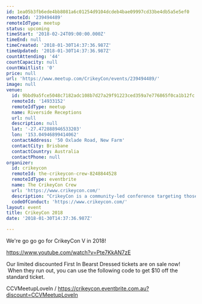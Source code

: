 ```yaml
---
id: 1ea05b3fb6ede4bb8081a6c01254d9104dcdeb4bae09997cd33be4db5a5e5ef0
remoteId: '239494489'
remoteIdType: meetup
status: upcoming
timeStart: '2018-02-24T09:00:00.000Z'
timeEnd: null
timeCreated: '2018-01-30T14:37:36.987Z'
timeUpdated: '2018-01-30T14:37:36.987Z'
countAttending: '44'
countCapacity: null
countWaitlist: '0'
price: null
url: 'https://www.meetup.com/CrikeyCon/events/239494489/'
image: null
venue:
  id: 9bbd9a5fce5048c7182adc108b7d27a29f91223ced359a7e776865f0ca1b12fc
  remoteId: '14933152'
  remoteIdType: meetup
  name: Riverside Receptions
  url: null
  description: null
  lat: '-27.472888946533203'
  lon: '153.04946899414062'
  contactAddress: '50 Oxlade Road, New Farm'
  contactCity: Brisbane
  contactCountry: Australia
  contactPhone: null
organizer:
  id: crikeycon
  remoteId: the-crikeycon-crew-8248844528
  remoteIdType: eventbrite
  name: The CrikeyCon Crew
  url: 'https://www.crikeycon.com/'
  description: "CrikeyCon is a community-led conference targeting those with an interest in information security around South-East Queensland and beyond.\nThe informal style of the event is designed to facilitate knowledge sharing between all participants. The event consists of presentations and demonstrations by industry professionals, security wizards, and enthusiasts alike.\nCheck out full details at\_www.CrikeyCon.com\nT-Shirts and other swag are optional add-ons once you've picked your ticket type. \_Retro gear is available on\_https://crikeycon.secure-decoration.com\_(or if you like certificate mismatches,\_swag.CrikeyCon.com).\nEach year, CrikeyCon donates excess profits to local charities."
  codeOfConduct: 'https://www.crikeycon.com/'
layout: event
title: CrikeyCon 2018
date: '2018-01-30T14:37:36.987Z'

---
```

<p>We're go go go for CrikeyCon V in 2018!</p> <p><a href="https://www.youtube.com/watch?v=Pte7KkAN7zE" class="embedded">https://www.youtube.com/watch?v=Pte7KkAN7zE</a></p> <p>Our limited discounted First In Bearst Dressed tickets are on sale now!  When they run out, you can use the following code to get $10 off the standard ticket.</p> <p>CCVMeetupLoveIn / <a href="https://crikeycon.eventbrite.com.au?discount=CCVMeetupLoveIn" class="linkified">https://crikeycon.eventbrite.com.au?discount=CCVMeetupLoveIn</a></p>
